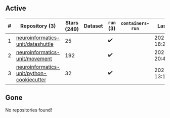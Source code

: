 ## Active
| # | Repository (3) | Stars (249) | Dataset | `run` (3) | `containers-run` | Last Modified |
| --- | --- | --- | --- | --- | --- | --- |
| 1 | [neuroinformatics-unit/datashuttle](https://github.com/neuroinformatics-unit/datashuttle) | 25 |  | :heavy_check_mark: |  | 2025-07-22 18:23:28+00:00 |
| 2 | [neuroinformatics-unit/movement](https://github.com/neuroinformatics-unit/movement) | 192 |  | :heavy_check_mark: |  | 2025-07-18 20:43:22+00:00 |
| 3 | [neuroinformatics-unit/python-cookiecutter](https://github.com/neuroinformatics-unit/python-cookiecutter) | 32 |  | :heavy_check_mark: |  | 2025-07-08 13:18:55+00:00 |

## Gone
No repositories found!
